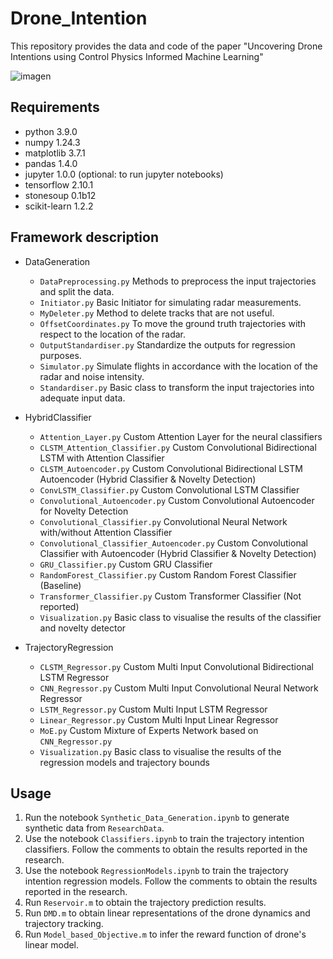 # Drone_Intention
This repository provides the data and code of the paper "Uncovering Drone Intentions using Control Physics Informed Machine Learning" 

![imagen](https://github.com/CKPerrusquia/Drone_Intention/assets/100733638/c0297c59-0b2e-4b33-bc2d-ee6be1d8a65d)

## Requirements
- python 3.9.0
- numpy 1.24.3
- matplotlib 3.7.1
- pandas 1.4.0
- jupyter 1.0.0 (optional: to run jupyter notebooks)
- tensorflow 2.10.1
- stonesoup 0.1b12
- scikit-learn 1.2.2

## Framework description
- DataGeneration
  - `DataPreprocessing.py` Methods to preprocess the input trajectories and split the data.
  - `Initiator.py` Basic Initiator for simulating radar measurements.
  - `MyDeleter.py` Method to delete tracks that are not useful.
  - `OffsetCoordinates.py` To move the ground truth trajectories with respect to the location of the radar.
  - `OutputStandardiser.py` Standardize the outputs for regression purposes.
  - `Simulator.py` Simulate flights in accordance with the location of the radar and noise intensity.
  - `Standardiser.py` Basic class to transform the input trajectories into adequate input data.
    
-  HybridClassifier
    - `Attention_Layer.py` Custom Attention Layer for the neural classifiers
    - `CLSTM_Attention_Classifier.py` Custom Convolutional Bidirectional LSTM with Attention Classifier
    - `CLSTM_Autoencoder.py` Custom Convolutional Bidirectional LSTM Autoencoder (Hybrid Classifier & Novelty Detection)
    - `ConvLSTM_Classifier.py` Custom Convolutional LSTM Classifier
    - `Convolutional_Autoencoder.py` Custom Convolutional Autoencoder for Novelty Detection
    - `Convolutional_Classifier.py` Convolutional Neural Network with/without Attention Classifier
    - `Convolutional_Classifier_Autoencoder.py` Custom Convolutional Classifier with Autoencoder (Hybrid Classifier & Novelty Detection)
    - `GRU_Classifier.py` Custom GRU Classifier
    - `RandomForest_Classifier.py` Custom Random Forest Classifier (Baseline)
    - `Transformer_Classifier.py` Custom Transformer Classifier (Not reported)
    - `Visualization.py` Basic class to visualise the results of the classifier and novelty detector

-  TrajectoryRegression
    - `CLSTM_Regressor.py` Custom Multi Input Convolutional Bidirectional LSTM Regressor
    - `CNN_Regressor.py` Custom Multi Input Convolutional Neural Network Regressor 
    - `LSTM_Regressor.py` Custom Multi Input LSTM Regressor
    - `Linear_Regressor.py` Custom Multi Input Linear Regressor
    - `MoE.py` Custom Mixture of Experts Network based on `CNN_Regressor.py` 
    - `Visualization.py` Basic class to visualise the results of the regression models and trajectory bounds

## Usage
1. Run the notebook `Synthetic_Data_Generation.ipynb` to generate synthetic data from `ResearchData`.
2. Use the notebook `Classifiers.ipynb` to train the trajectory intention classifiers. Follow the comments to obtain the results reported in the research.
3. Use the notebook `RegressionModels.ipynb` to train the trajectory intention regression models. Follow the comments to obtain the results reported in the research.
4. Run `Reservoir.m` to obtain the trajectory prediction results.
5. Run `DMD.m` to obtain linear representations of the drone dynamics and trajectory tracking.
6. Run `Model_based_Objective.m` to infer the reward function of drone's linear model. 
